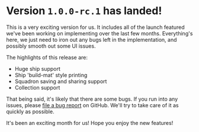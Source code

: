 # Version `1.0.0-rc.1` has landed!

This is a very exciting version for us. It includes all of the launch featured we've been working on
implementing over the last few months. Everything's here, we just need to iron out any bugs left in
the implementation, and possibly smooth out some UI issues.

The highlights of this release are:

* Huge ship support
* Ship 'build-mat' style printing
* Squadron saving and sharing support
* Collection support

That being said, it's likely that there are some bugs. If you run into any issues, please
[file a bug report](https://github.com/Morgul/FFSquadBuilder/issues/new) on GitHub. We'll try to take care of it as
quickly as possible.

It's been an exciting month for us! Hope you enjoy the new features!

